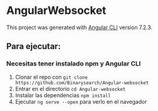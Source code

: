 # AngularWebsocket

This project was generated with [Angular CLI](https://github.com/angular/angular-cli) version 7.2.3.

## Para ejecutar:
### Necesitas tener instalado npm y Angular CLI

1. Clonar el repo con `git clone https://github.com/Binarysearch/Angular-websocket`
2. Entrar en el directorio `cd Angular-websocket`
3. Instalar las dependencias `npm install`
4. Ejecutar `ng serve --open` para verlo en el navegador
